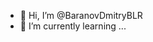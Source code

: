 - 👋 Hi, I’m @BaranovDmitryBLR
- 🌱 I’m currently learning ...

<!---
BaranovDmitryBLR/BaranovDmitryBLR is a ✨ special ✨ repository because its `README.md` (this file) appears on your GitHub profile.
You can click the Preview link to take a look at your changes.
--->
